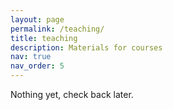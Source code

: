 ```yaml
---
layout: page
permalink: /teaching/
title: teaching
description: Materials for courses
nav: true
nav_order: 5
---
```


Nothing yet, check back later.